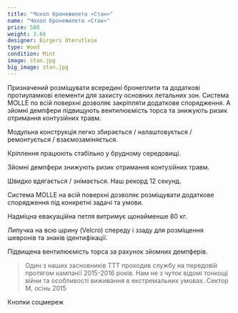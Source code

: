 ```yaml
---
title: "Чохол бронежилета «Стан»"
name: "Чохол бронежилета «Стан»"
price: 580
weight: 3.66
designer: Birgers Oterutleie
type: Wood
condition: Mint
image: stan.jpg
big_image: stan.jpg
---
```


Призначений розміщувати всередині бронеплити та додаткові протиуламкові елементи для захисту основних летальних зон.
Система MOLLE по всій поверхні дозволяє закріпляти додаткове спорядження. А зйомні демпфери підвищують вентилюємість торса та знижують ризик отримання контузійних травм.

Модульна конструкція легко збирається / налаштовується / ремонтується / взаємозаміняється.

Кріплення працюють стабільно у брудному середовищі.

Зйомні демпфери знижують ризик отримання контузійних травм.

Швидко вдягається / знімається. Наш рекорд 12 секунд.

Система MOLLE на всій поверхні дозволяє розміщувати додаткове спорядження під конкретні задачі та умови.

Надміцна евакуаційна петля витримує щонайменше 80 кг.

Липучка на всю шрину (Velcro) спереду і ззаду для розміщення шевронів та знаків ідентифікації.

Підвищена вентилюємість торса за рахунок зйомних демпферів.

> Один з наших засновників TTT проходив службу на передовій протягом кампанії 2015-2016 років. Нам не з чуток відомі тонкощі війни та особливості виживання в екстремальних умовах.
Сектор М, осінь 2015

Кнопки соцмереж

